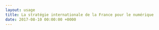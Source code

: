 ```yaml
---
layout: usage
title: La stratégie internationale de la France pour le numérique
date: 2017-08-10 00:00:00 +0000
---
```

